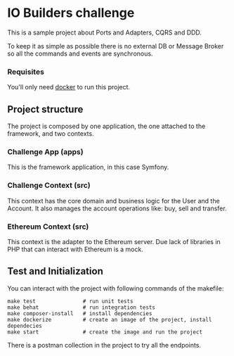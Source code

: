 # IO Builders challenge

This is a sample project about Ports and Adapters, CQRS and DDD.

To keep it as simple as possible there is no external DB or Message Broker so all the commands and events are synchronous.

### Requisites

You'll only need [docker](https://www.docker.com/get-started) to run this project.

## Project structure

The project is composed by one application, the one attached to the framework, and two contexts.

### Challenge App (apps)

This is the framework application, in this case Symfony.

### Challenge Context (src)

This context has the core domain and business logic for the User and the Account. It also manages the account operations
like: buy, sell and transfer.

### Ethereum Context (src)

This context is the adapter to the Ethereum server. Due lack of libraries in PHP that can interact with Ethereum is a mock.

## Test and Initialization

You can interact with the project with following commands of the makefile:

```
make test               # run unit tests
make behat              # run integration tests
make composer-install   # install dependencies
make dockerize          # create an image of the project, install dependecies
make start              # create the image and run the project
```

There is a postman collection in the project to try all the endpoints.